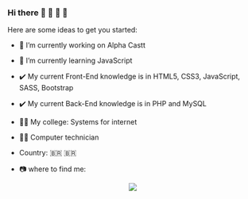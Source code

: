 ### Hi there :wave: :wave: :tada: :tada: 

Here are some ideas to get you started:

- :office: I’m currently working on Alpha Castt
- :book: I’m currently learning JavaScript
- :heavy_check_mark: My current Front-End knowledge is in HTML5, CSS3, JavaScript, SASS, Bootstrap
- :heavy_check_mark: My current Back-End knowledge is in PHP and MySQL
- :man_student: My college: Systems for internet
- :man_student: Computer technician
- Country: :brazil: :brazil:

- :camera: where to find me:

<p align="center">
  <img src="https://img.shields.io/badge/WhatsApp-25D366?style=for-the-badge&logo=whatsapp&logoColor=white">
</p>
